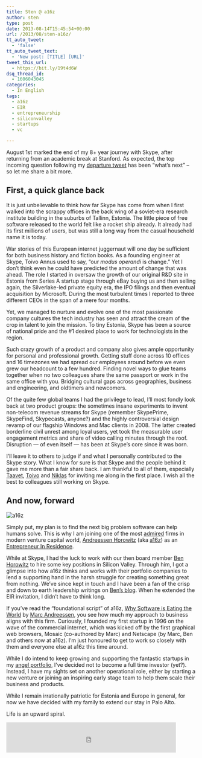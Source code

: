 ```yaml
---
title: Sten @ a16z
author: sten
type: post
date: 2013-08-14T15:45:54+00:00
url: /2013/08/sten-a16z/
tt_auto_tweet:
  - 'false'
tt_auto_tweet_text:
  - 'New post: [TITLE] [URL]'
tweet_this_url:
  - https://bit.ly/19t4d6W
dsq_thread_id:
  - 1606043045
categories:
  - In English
tags:
  - a16z
  - EIR
  - entrepreneurship
  - siliconvalley
  - startups
  - vc

---
```


August 1st marked the end of my 8+ year journey with Skype, after returning from an academic break at Stanford. As expected, the top incoming question following my <a href="https://twitter.com/seikatsu/status/362865987512569857">departure tweet</a> has been &#8220;what&#8217;s next&#8221; &#8211; so let me share a bit more.

<!--more-->


## First, a quick glance back

It is just unbelievable to think how far Skype has come from when I first walked into the scrappy offices in the back wing of a soviet-era research institute building in the suburbs of Tallinn, Estonia. The little piece of free software released to the world felt like a rocket ship already. It already had its first millions of users, but was still a long way from the casual household name it is today.

War stories of this European internet juggernaut will one day be sufficient for both business history and fiction books. As a founding engineer at Skype, Toivo Annus used to say, &#8220;our <em>modus operandi</em> is change.&#8221; Yet I don&#8217;t think even he could have predicted the amount of change that was ahead. The role I started in oversaw the growth of our original R&D site in Estonia from Series A startup stage through eBay buying us and then selling again, the Silverlake-led private equity era, the IPO filings and then eventual acquisition by Microsoft. During the most turbulent times I reported to three different CEOs in the span of a mere four months.

Yet, we managed to nurture and evolve one of the most passionate company cultures the tech industry has seen and attract the cream of the crop in talent to join the mission. To tiny Estonia, Skype has been a source of national pride and the #1 desired place to work for technologists in the region.

Such crazy growth of a product and company also gives ample opportunity for personal and professional growth. Getting stuff done across 10 offices and 16 timezones we had spread our employees around before we even grew our headcount to a few hundred. Finding novel ways to glue teams together when no two colleagues share the same passport or work in the same office with you. Bridging cultural gaps across geographies, business and engineering, and oldtimers and newcomers.

Of the quite few global teams I had the privilege to lead, I&#8217;ll most fondly look back at two product groups: the sometimes insane experiments to invent non-telecom revenue streams for Skype (remember SkypePrime, SkypeFind, Skypecasts, anyone?) and the highly controversial design revamp of our flagship Windows and Mac clients in 2008. The latter created borderline civil unrest among loyal users, yet took the measurable user engagement metrics and share of video calling minutes through the roof. Disruption &#8212; of even itself &#8212; has been at Skype&#8217;s core since it was born.

I&#8217;ll leave it to others to judge if and what I personally contributed to the Skype story. What I know for sure is that Skype and the people behind it gave me more than a fair share back. I am thankful to all of them, especially <a href="https://angel.co/taavet">Taavet</a>, <a href="http://www.toivo.ee/">Toivo</a> and <a href="http://en.wikipedia.org/wiki/Niklas_Zennstr%C3%B6m">Niklas</a> for inviting me along in the first place. I wish all the best to colleagues still working on Skype.

## And now, forward

![a16z]

Simply put, my plan is to find the next big problem software can help humans solve. This is why I am joining one of the most <a href="http://www.forbes.com/sites/connieguglielmo/2012/05/02/andreessen-horowitz-venture-capitals-new-bad-boys/">admired</a> firms in modern venture capital world, <a href="http://a16z.com/">Andreessen Horowitz</a> (aka <a href="http://www.quora.com/Why-is-Andreessen-Horowitzs-URL-a16z-com">a16z</a>) as an <a href="http://en.wikipedia.org/wiki/Entrepreneur_in_residence">Entrepreneur In Residence</a>.

While at Skype, I had the luck to work with our then board member <a href="http://en.wikipedia.org/wiki/Ben_Horowitz">Ben Horowitz</a> to hire some key positions in Silicon Valley. Through him, I got a glimpse into how a16z thinks and works with their portfolio companies to lend a supporting hand in the harsh struggle for creating something great from nothing. We&#8217;ve since kept in touch and I have been a fan of the crisp and down to earth leadership writings on <a href="http://bhorowitz.com/">Ben&#8217;s blog</a>. When he extended the EIR invitation, I didn&#8217;t have to think long.

If you&#8217;ve read the &#8220;foundational script&#8221; of a16z, <a href="http://online.wsj.com/article/SB10001424053111903480904576512250915629460.html">Why Software is Eating the World</a> by <a href="http://en.wikipedia.org/wiki/Marc_Andreessen">Marc Andreessen</a>, you see how much my approach to business aligns with this firm. Curiously, I founded my first startup in 1996 on the wave of the commercial internet, which was kicked off by the first graphical web browsers, Mosaic (co-authored by Marc) and Netscape (by Marc, Ben and others now at a16z). I&#8217;m just honoured to get to work so closely with them and everyone else at a16z this time around.

While I do intend to keep growing and supporting the fantastic startups in my <a href="https://angel.co/sten">angel portfolio</a>, I&#8217;ve decided not to become a full time investor (yet?). Instead, I have my sights set on another operational role, either by starting a new venture or joining an inspiring early stage team to help them scale their business and products.

While I remain irrationally patriotic for Estonia and Europe in general, for now we have decided with my family to extend our stay in Palo Alto.

Life is an upward spiral.
  
<iframe src="http://www.facebook.com/plugins/like.php?href=http%3A%2F%2Fsten.tamkivi.com%2F2013%2F08%2Fsten-a16z%2F&layout=standard&show_faces=true&width=450&action=like&colorscheme=light&height=80" scrolling="no" frameborder="0" style="border:none; overflow:hidden; width:450px; height:80px;" allowTransparency="true"></iframe>


[a16z]: http://sten.tamkivi.com/wp-content/uploads/2013/08/ah-logo-sm.png